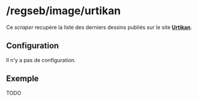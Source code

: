 # /regseb/image/urtikan

Ce *scraper* recupère la liste des derniers dessins publiés sur le site
**[Urtikan](http://TODO.com/)**.

## Configuration

Il n'y a pas de configuration.

## Exemple

TODO


